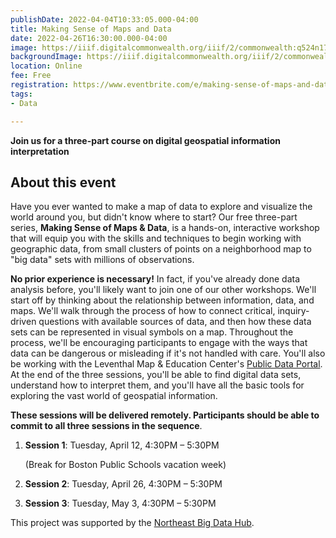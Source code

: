 ```yaml
---
publishDate: 2022-04-04T10:33:05.000-04:00
title: Making Sense of Maps and Data
date: 2022-04-26T16:30:00.000-04:00
image: https://iiif.digitalcommonwealth.org/iiif/2/commonwealth:q524n1743/full/full/0/default.jpg
backgroundImage: https://iiif.digitalcommonwealth.org/iiif/2/commonwealth:q524n1743/full/full/0/default.jpg
location: Online
fee: Free
registration: https://www.eventbrite.com/e/making-sense-of-maps-and-data-tickets-304931978757
tags:
- Data

---
```

**Join us for a three-part course on digital geospatial information interpretation**

## About this event

Have you ever wanted to make a map of data to explore and visualize the world around you, but didn't know where to start? Our free three-part series, **Making Sense of Maps & Data**, is a hands-on, interactive workshop that will equip you with the skills and techniques to begin working with geographic data, from small clusters of points on a neighborhood map to "big data" sets with millions of observations.

**No prior experience is necessary!** In fact, if you've already done data analysis before, you'll likely want to join one of our other workshops. We'll start off by thinking about the relationship between information, data, and maps. We'll walk through the process of how to connect critical, inquiry-driven questions with available sources of data, and then how these data sets can be represented in visual symbols on a map. Throughout the process, we'll be encouraging participants to engage with the ways that data can be dangerous or misleading if it's not handled with care. You'll also be working with the Leventhal Map & Education Center's [Public Data Portal](https://data.leventhalmap.org/#/). At the end of the three sessions, you'll be able to find digital data sets, understand how to interpret them, and you'll have all the basic tools for exploring the vast world of geospatial information.

**These sessions will be delivered remotely. Participants should be able to commit to all three sessions in the sequence**.

1. **Session 1**: Tuesday, April 12, 4:30PM – 5:30PM 

   (Break for Boston Public Schools vacation week)
2. **Session 2**: Tuesday, April 26, 4:30PM – 5:30PM
3. **Session 3**: Tuesday, May 3, 4:30PM – 5:30PM

This project was supported by the [Northeast Big Data Hub](https://nebigdatahub.org/).